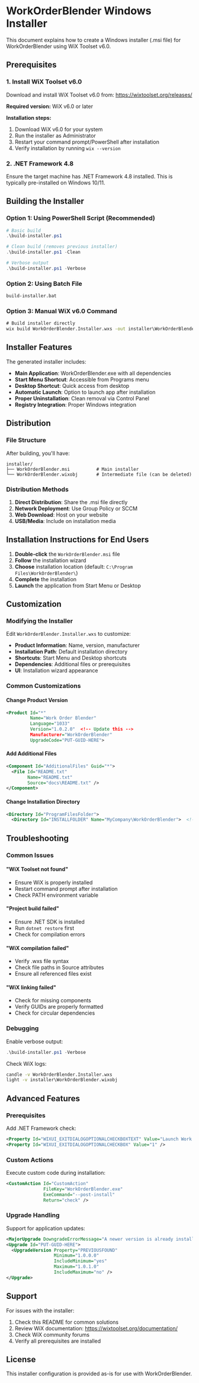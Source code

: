 # WorkOrderBlender Windows Installer

This document explains how to create a Windows installer (.msi file) for WorkOrderBlender using WiX Toolset v6.0.

## Prerequisites

### 1. Install WiX Toolset v6.0
Download and install WiX Toolset v6.0 from: https://wixtoolset.org/releases/

**Required version:** WiX v6.0 or later

**Installation steps:**
1. Download WiX v6.0 for your system
2. Run the installer as Administrator
3. Restart your command prompt/PowerShell after installation
4. Verify installation by running `wix --version`

### 2. .NET Framework 4.8
Ensure the target machine has .NET Framework 4.8 installed. This is typically pre-installed on Windows 10/11.

## Building the Installer

### Option 1: Using PowerShell Script (Recommended)
```powershell
# Basic build
.\build-installer.ps1

# Clean build (removes previous installer)
.\build-installer.ps1 -Clean

# Verbose output
.\build-installer.ps1 -Verbose
```

### Option 2: Using Batch File
```cmd
build-installer.bat
```

### Option 3: Manual WiX v6.0 Command
```cmd
# Build installer directly
wix build WorkOrderBlender.Installer.wxs -out installer\WorkOrderBlender.msi
```

## Installer Features

The generated installer includes:

- **Main Application**: WorkOrderBlender.exe with all dependencies
- **Start Menu Shortcut**: Accessible from Programs menu
- **Desktop Shortcut**: Quick access from desktop
- **Automatic Launch**: Option to launch app after installation
- **Proper Uninstallation**: Clean removal via Control Panel
- **Registry Integration**: Proper Windows integration

## Distribution

### File Structure
After building, you'll have:
```
installer/
├── WorkOrderBlender.msi          # Main installer
└── WorkOrderBlender.wixobj       # Intermediate file (can be deleted)
```

### Distribution Methods
1. **Direct Distribution**: Share the .msi file directly
2. **Network Deployment**: Use Group Policy or SCCM
3. **Web Download**: Host on your website
4. **USB/Media**: Include on installation media

## Installation Instructions for End Users

1. **Double-click** the `WorkOrderBlender.msi` file
2. **Follow** the installation wizard
3. **Choose** installation location (default: `C:\Program Files\WorkOrderBlender\`)
4. **Complete** the installation
5. **Launch** the application from Start Menu or Desktop

## Customization

### Modifying the Installer

Edit `WorkOrderBlender.Installer.wxs` to customize:

- **Product Information**: Name, version, manufacturer
- **Installation Path**: Default installation directory
- **Shortcuts**: Start Menu and Desktop shortcuts
- **Dependencies**: Additional files or prerequisites
- **UI**: Installation wizard appearance

### Common Customizations

#### Change Product Version
```xml
<Product Id="*"
         Name="Work Order Blender"
         Language="1033"
         Version="1.0.2.0"  <!-- Update this -->
         Manufacturer="WorkOrderBlender"
         UpgradeCode="PUT-GUID-HERE">
```

#### Add Additional Files
```xml
<Component Id="AdditionalFiles" Guid="*">
  <File Id="README.txt"
        Name="README.txt"
        Source="docs\README.txt" />
</Component>
```

#### Change Installation Directory
```xml
<Directory Id="ProgramFilesFolder">
  <Directory Id="INSTALLFOLDER" Name="MyCompany\WorkOrderBlender">  <!-- Custom path -->
```

## Troubleshooting

### Common Issues

#### "WiX Toolset not found"
- Ensure WiX is properly installed
- Restart command prompt after installation
- Check PATH environment variable

#### "Project build failed"
- Ensure .NET SDK is installed
- Run `dotnet restore` first
- Check for compilation errors

#### "WiX compilation failed"
- Verify .wxs file syntax
- Check file paths in Source attributes
- Ensure all referenced files exist

#### "WiX linking failed"
- Check for missing components
- Verify GUIDs are properly formatted
- Check for circular dependencies

### Debugging

Enable verbose output:
```powershell
.\build-installer.ps1 -Verbose
```

Check WiX logs:
```cmd
candle -v WorkOrderBlender.Installer.wxs
light -v installer\WorkOrderBlender.wixobj
```

## Advanced Features

### Prerequisites
Add .NET Framework check:
```xml
<Property Id="WIXUI_EXITDIALOGOPTIONALCHECKBOXTEXT" Value="Launch Work Order Blender" />
<Property Id="WIXUI_EXITDIALOGOPTIONALCHECKBOX" Value="1" />
```

### Custom Actions
Execute custom code during installation:
```xml
<CustomAction Id="CustomAction"
              FileKey="WorkOrderBlender.exe"
              ExeCommand="--post-install"
              Return="check" />
```

### Upgrade Handling
Support for application updates:
```xml
<MajorUpgrade DowngradeErrorMessage="A newer version is already installed." />
<Upgrade Id="PUT-GUID-HERE">
  <UpgradeVersion Property="PREVIOUSFOUND"
                  Minimum="1.0.0.0"
                  IncludeMinimum="yes"
                  Maximum="1.0.1.0"
                  IncludeMaximum="no" />
</Upgrade>
```

## Support

For issues with the installer:
1. Check this README for common solutions
2. Review WiX documentation: https://wixtoolset.org/documentation/
3. Check WiX community forums
4. Verify all prerequisites are installed

## License

This installer configuration is provided as-is for use with WorkOrderBlender.
